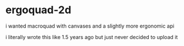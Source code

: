 # ergoquad-2d

i wanted macroquad with canvases and a slightly more ergonomic api

i literally wrote this like 1.5 years ago but just never decided to upload it

